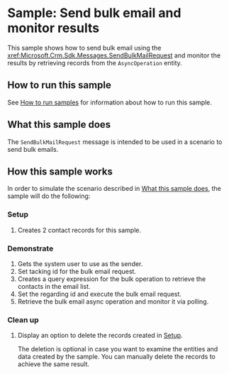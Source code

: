 
# Sample: Send bulk email and monitor results

This sample shows how to send bulk email using the <xref:Microsoft.Crm.Sdk.Messages.SendBulkMailRequest> and monitor the results by retrieving records from the `AsyncOperation` entity.

## How to run this sample

See [How to run samples](../../../README.md) for information about how to run this sample.

## What this sample does

The `SendBulkMailRequest` message is intended to be used in a scenario to send bulk emails.

## How this sample works

In order to simulate the scenario described in [What this sample does](#what-this-sample-does), the sample will do the following:

### Setup

1. Creates 2 contact records for this sample.

### Demonstrate

1. Gets the system user to use as the sender.
2. Set tacking id for the bulk email request.
3. Creates a query expression for the bulk operation to retrieve the contacts in the email list.
4. Set the regarding id and execute the bulk email request.
5. Retrieve the bulk email async operation and monitor it via polling.

### Clean up

1. Display an option to delete the records created in [Setup](#setup).

    The deletion is optional in case you want to examine the entities and data created by the sample. You can manually delete the records to achieve the same result.
